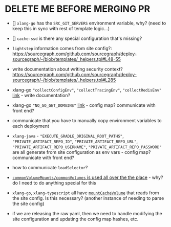 # DELETE ME BEFORE MERGING PR

- [] `xlang-go` has the `SRC_GIT_SERVERS` environment variable, why? (need to keep this in sync with rest of template logic...)

- [] `cache-ssd` is there any special configuration that's missing?

- `lightstep` information comes from site config?: https://sourcegraph.com/github.com/sourcegraph/deploy-sourcegraph/-/blob/templates/_helpers.tpl#L48-55

- write documentation about writing security context? https://sourcegraph.com/github.com/sourcegraph/deploy-sourcegraph/-/blob/templates/_helpers.tpl#L285

- xlang-go `"collectConfigEnv"`, `"collectTracingEnv"`, `"collectRedisEnv"` [link](https://sourcegraph.com/github.com/sourcegraph/deploy-sourcegraph/-/blob/templates/xlang/go/xlang-go.Deployment.yaml#L6-8) - write documentation?

- xlang-go `"NO_GO_GET_DOMAINS"` [link](https://sourcegraph.com/github.com/sourcegraph/deploy-sourcegraph/-/blob/templates/xlang/go/xlang-go.Deployment.yaml#L9) - config map? communicate with front end?

- communicate that you have to manually copy environment variables to each deployment

- `xlang-java` - `"EXECUTE_GRADLE_ORIGINAL_ROOT_PATHS"`, `"PRIVATE_ARTIFACT_REPO_ID"`, `"PRIVATE_ARTIFACT_REPO_URL"`, `"PRIVATE_ARTIFACT_REPO_USERNAME"`, `"PRIVATE_ARTIFACT_REPO_PASSWORD"` are all generate from site configuration as env vars - config map? communicate with front end?

- how to communicate `loadSelector`?

- [`commonVolumeMounts/commonVolumes` is used all over the the place](https://sourcegraph.com/search?q=repo:%5Egithub%5C.com/sourcegraph/deploy-sourcegraph%24+commonVolumeMounts%7CcommonVolume) - why? do I need to do anything special for this

- `xlang-go`, `xlang-typescript` all have [`mountCacheVolume`](https://sourcegraph.com/search?q=repo:%5Egithub%5C.com/sourcegraph/deploy-sourcegraph%24+mountCacheVolume) that reads from the site config. Is this necessary? (another instance of needing to parse the site config)

- if we are releasing the raw yaml, then we need to handle modifying the site configuration and updating the config map hashes, etc.
